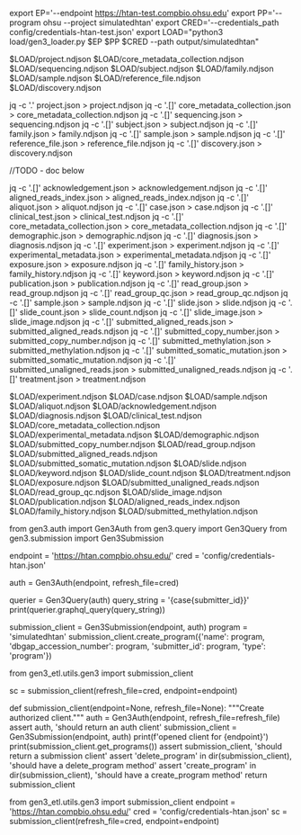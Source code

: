 export EP='--endpoint https://htan-test.compbio.ohsu.edu'
export PP='--program ohsu --project simulatedhtan'
export CRED='--credentials_path config/credentials-htan-test.json'
export LOAD="python3 load/gen3_loader.py $EP $PP $CRED --path output/simulatedhtan"


$LOAD/project.ndjson
$LOAD/core_metadata_collection.ndjson
$LOAD/sequencing.ndjson
$LOAD/subject.ndjson
$LOAD/family.ndjson
$LOAD/sample.ndjson
$LOAD/reference_file.ndjson
$LOAD/discovery.ndjson


jq -c '.' project.json  > project.ndjson
jq -c '.[]' core_metadata_collection.json  > core_metadata_collection.ndjson
jq -c '.[]' sequencing.json  > sequencing.ndjson
jq -c '.[]' subject.json  > subject.ndjson
jq -c '.[]' family.json  > family.ndjson
jq -c '.[]' sample.json  > sample.ndjson
jq -c '.[]' reference_file.json  > reference_file.ndjson
jq -c '.[]' discovery.json  > discovery.ndjson


//TODO - doc below

jq -c '.[]' acknowledgement.json  > acknowledgement.ndjson
jq -c '.[]' aligned_reads_index.json  > aligned_reads_index.ndjson
jq -c '.[]' aliquot.json  > aliquot.ndjson
jq -c '.[]' case.json  > case.ndjson
jq -c '.[]' clinical_test.json  > clinical_test.ndjson
jq -c '.[]' core_metadata_collection.json  > core_metadata_collection.ndjson
jq -c '.[]' demographic.json  > demographic.ndjson
jq -c '.[]' diagnosis.json  > diagnosis.ndjson
jq -c '.[]' experiment.json  > experiment.ndjson
jq -c '.[]' experimental_metadata.json  > experimental_metadata.ndjson
jq -c '.[]' exposure.json  > exposure.ndjson
jq -c '.[]' family_history.json  > family_history.ndjson
jq -c '.[]' keyword.json  > keyword.ndjson
jq -c '.[]' publication.json  > publication.ndjson
jq -c '.[]' read_group.json  > read_group.ndjson
jq -c '.[]' read_group_qc.json  > read_group_qc.ndjson
jq -c '.[]' sample.json  > sample.ndjson
jq -c '.[]' slide.json  > slide.ndjson
jq -c '.[]' slide_count.json  > slide_count.ndjson
jq -c '.[]' slide_image.json  > slide_image.ndjson
jq -c '.[]' submitted_aligned_reads.json  > submitted_aligned_reads.ndjson
jq -c '.[]' submitted_copy_number.json  > submitted_copy_number.ndjson
jq -c '.[]' submitted_methylation.json  > submitted_methylation.ndjson
jq -c '.[]' submitted_somatic_mutation.json  > submitted_somatic_mutation.ndjson
jq -c '.[]' submitted_unaligned_reads.json  > submitted_unaligned_reads.ndjson
jq -c '.[]' treatment.json  > treatment.ndjson

$LOAD/experiment.ndjson
$LOAD/case.ndjson
$LOAD/sample.ndjson
$LOAD/aliquot.ndjson
$LOAD/acknowledgement.ndjson
$LOAD/diagnosis.ndjson
$LOAD/clinical_test.ndjson
$LOAD/core_metadata_collection.ndjson
$LOAD/experimental_metadata.ndjson
$LOAD/demographic.ndjson
$LOAD/submitted_copy_number.ndjson
$LOAD/read_group.ndjson
$LOAD/submitted_aligned_reads.ndjson
$LOAD/submitted_somatic_mutation.ndjson
$LOAD/slide.ndjson
$LOAD/keyword.ndjson
$LOAD/slide_count.ndjson
$LOAD/treatment.ndjson
$LOAD/exposure.ndjson
$LOAD/submitted_unaligned_reads.ndjson
$LOAD/read_group_qc.ndjson
$LOAD/slide_image.ndjson
$LOAD/publication.ndjson
$LOAD/aligned_reads_index.ndjson
$LOAD/family_history.ndjson
$LOAD/submitted_methylation.ndjson



from gen3.auth import Gen3Auth
from gen3.query import Gen3Query
from gen3.submission import Gen3Submission

endpoint = 'https://htan.compbio.ohsu.edu/'
cred = 'config/credentials-htan.json'

auth = Gen3Auth(endpoint, refresh_file=cred)

querier = Gen3Query(auth)
query_string = '{case{submitter_id}}'
print(querier.graphql_query(query_string))


submission_client = Gen3Submission(endpoint, auth)
program = 'simulatedhtan'
submission_client.create_program({'name': program, 'dbgap_accession_number': program,  'submitter_id': program, 'type': 'program'})



from gen3_etl.utils.gen3 import  submission_client

sc = submission_client(refresh_file=cred, endpoint=endpoint)


def submission_client(endpoint=None, refresh_file=None):
    """Create authorized client."""
    auth = Gen3Auth(endpoint, refresh_file=refresh_file)
    assert auth, 'should return an auth client'
    submission_client = Gen3Submission(endpoint, auth)
    print(f'opened client for {endpoint}')
    print(submission_client.get_programs())
    assert submission_client, 'should return a submission client'
    assert 'delete_program' in dir(submission_client), 'should have a delete_program method'
    assert 'create_program' in dir(submission_client), 'should have a create_program method'
    return submission_client



from gen3_etl.utils.gen3 import  submission_client
endpoint = 'https://htan.compbio.ohsu.edu/'
cred = 'config/credentials-htan.json'
sc = submission_client(refresh_file=cred, endpoint=endpoint)
